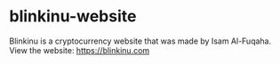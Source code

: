 # blinkinu-website
Blinkinu is a cryptocurrency website that was made by Isam Al-Fuqaha.
View the website: https://blinkinu.com
